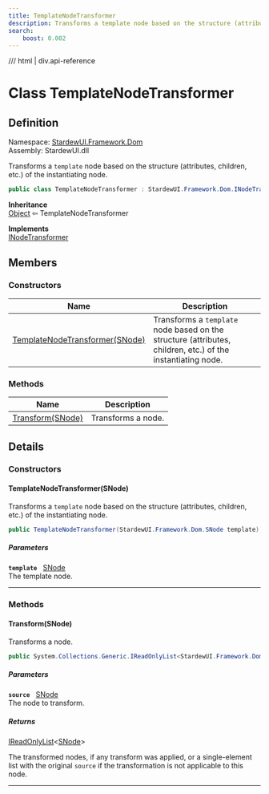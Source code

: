 ```yaml
---
title: TemplateNodeTransformer
description: Transforms a template node based on the structure (attributes, children, etc.) of the instantiating node.
search:
    boost: 0.002
---
```


<link rel="stylesheet" href="/StardewUI/stylesheets/reference.css" />

/// html | div.api-reference

# Class TemplateNodeTransformer

## Definition

<div class="api-definition" markdown>

Namespace: [StardewUI.Framework.Dom](index.md)  
Assembly: StardewUI.dll  

</div>

Transforms a `template` node based on the structure (attributes, children, etc.) of the instantiating node.

```cs
public class TemplateNodeTransformer : StardewUI.Framework.Dom.INodeTransformer
```

**Inheritance**  
[Object](https://learn.microsoft.com/en-us/dotnet/api/system.object) ⇦ TemplateNodeTransformer

**Implements**  
[INodeTransformer](inodetransformer.md)

## Members

### Constructors

 | Name | Description |
| --- | --- |
| [TemplateNodeTransformer(SNode)](#templatenodetransformersnode) | Transforms a `template` node based on the structure (attributes, children, etc.) of the instantiating node. | 

### Methods

 | Name | Description |
| --- | --- |
| [Transform(SNode)](#transformsnode) | Transforms a node. | 

## Details

### Constructors

#### TemplateNodeTransformer(SNode)

Transforms a `template` node based on the structure (attributes, children, etc.) of the instantiating node.

```cs
public TemplateNodeTransformer(StardewUI.Framework.Dom.SNode template);
```

##### Parameters

**`template`** &nbsp; [SNode](snode.md)  
The template node.

-----

### Methods

#### Transform(SNode)

Transforms a node.

```cs
public System.Collections.Generic.IReadOnlyList<StardewUI.Framework.Dom.SNode> Transform(StardewUI.Framework.Dom.SNode source);
```

##### Parameters

**`source`** &nbsp; [SNode](snode.md)  
The node to transform.

##### Returns

[IReadOnlyList](https://learn.microsoft.com/en-us/dotnet/api/system.collections.generic.ireadonlylist-1)<[SNode](snode.md)>

  The transformed nodes, if any transform was applied, or a single-element list with the original `source` if the transformation is not applicable to this node.

-----

